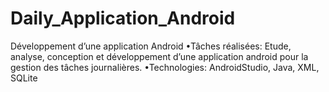 # Daily_Application_Android
Développement d’une application Android
•Tâches réalisées: Etude, analyse, conception et développement d’une application android pour la gestion des tâches journalières.
•Technologies: AndroidStudio, Java, XML, SQLite
